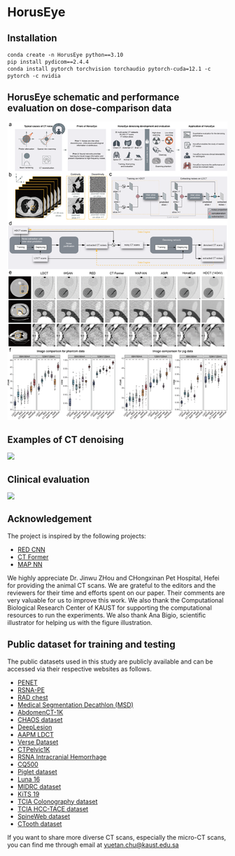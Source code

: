 # HorusEye
## Installation
```
conda create -n HorusEye python==3.10
pip install pydicom==2.4.4
conda install pytorch torchvision torchaudio pytorch-cuda=12.1 -c pytorch -c nvidia
```

## HorusEye schematic and performance evaluation on dose-comparison data
![](https://github.com/Arturia-Pendragon-Iris/HorusEye/blob/main/figures/fig1-3.png)

## Examples of CT denoising
![](https://github.com/Arturia-Pendragon-Iris/HorusEye/blob/main/figures/sfig3.png)

## Clinical evaluation
![](https://github.com/Arturia-Pendragon-Iris/HorusEye/blob/main/figures/sfig3.png)

## Acknowledgement
The project is inspired by the following projects:
- [RED CNN](https://github.com/SSinyu/RED-CNN)
- [CT Former](https://github.com/wdayang/CTformer)
- [MAP NN](https://github.com/hmshan/MAP-NN)

We highly appreciate Dr. Jinwu ZHou and CHongxinan Pet Hospital, Hefei for providing the animal CT scans. We are grateful to the editors and the reviewers for their time and efforts spent on our paper. Their comments are very valuable for us to improve this work. We also thank the Computational Biological Research Center of KAUST for supporting the computational resources to run the experiments. We also thank Ana Bigio, scientific illustrator for helping us with the figure illustration.

## Public dataset for training and testing
The public datasets used in this study are publicly available and can be accessed via their respective websites as follows.
- [PENET](https://github.com/marshuang80/PENet)
- [RSNA-PE](https://www.rsna.org/rsnai/ai-image-challenge/rsna-pe-detection-challenge-2020)
- [RAD chest](https://cvit.duke.edu/resource/rad-chestct-dataset/)
- [Medical Segmentation Decathlon (MSD)](http://medicaldecathlon.com/)
- [AbdomenCT-1K](https://github.com/JunMa11/AbdomenCT-1K)
- [CHAOS dataset](https://chaos.grand-challenge.org/)
- [DeepLesion](https://nihcc.app.box.com/v/DeepLesion)
- [AAPM LDCT](https://wiki.cancerimagingarchive.net/pages/viewpage.action?pageId=52758026)
- [Verse Dataset](https://github.com/MIRACLE-Center/CTPelvic1K)
- [CTPelvic1K](https://github.com/MIRACLE-Center/CTPelvic1K)
- [RSNA Intracranial Hemorrhage](https://www.kaggle.com/c/rsna-intracranial-hemorrhage-detection/data)
- [CQ500](http://headctstudy.qure.ai/dataset)
- [Piglet dataset](https://github.com/xinario/SAGAN)
- [Luna 16](https://luna16.grand-challenge.org/)
- [MIDRC dataset](https://www.rsna.org/covid-19/covid-19-ricord)
- [KiTS 19](https://github.com/neheller/kits19)
- [TCIA Colonography dataset](https://wiki.cancerimagingarchive.net/pages/viewpage.action?pageId=3539213)
- [TCIA HCC-TACE dataset](https://wiki.cancerimagingarchive.net/pages/viewpage.action?pageId=70230229)
- [SpineWeb dataset](http://spineweb.digitalimaginggroup.ca/)
- [CTooth dataset](https://github.com/liangjiubujiu/CTooth)
  
If you want to share more diverse CT scans, especially the micro-CT scans, you can find me through email at yuetan.chu@kaust.edu.sa
